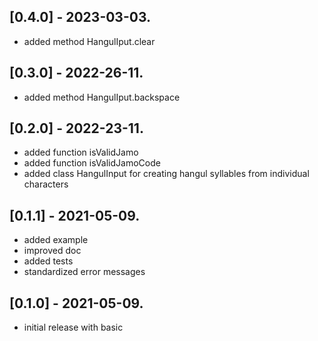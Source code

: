 ## [0.4.0] - 2023-03-03.

* added method HangulIput.clear

## [0.3.0] - 2022-26-11.

* added method HangulIput.backspace

## [0.2.0] - 2022-23-11.

* added function isValidJamo
* added function isValidJamoCode
* added class HangulInput for creating hangul syllables from individual characters

## [0.1.1] - 2021-05-09.

* added example
* improved doc
* added tests
* standardized error messages

## [0.1.0] - 2021-05-09.

* initial release with basic